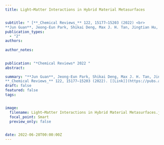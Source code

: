 ```yaml
---
title: Light–Matter Interactions in Hybrid Material Metasurfaces


subtitle: " [**_Chemical Reviews_** 122, 15177–15203 (2022) <br> 
**Jun Guan**, Jeong-Eun Park, Shikai Deng, Max J. H. Tan, Jingtian Hu, and Teri W. Odom* ](https://pubs.acs.org/doi/full/10.1021/acs.chemrev.2c00011)"
publication_types:
  - "2"
authors: 
  
author_notes:
  

publication: "*Chemical Reviews* 2022 "
abstract: 

summary: "**Jun Guan**, Jeong-Eun Park, Shikai Deng, Max J. H. Tan, Jingtian Hu, and Teri W. Odom*  <br>
**_Chemical Reviews_** 122, 15177–15203 (2022). [[Link]](https://pubs.acs.org/doi/full/10.1021/acs.chemrev.2c00011)"
draft: false
featured: false
tags:


image:
  filename: Light–Matter Interactions in Hybrid Material Metasurfaces.jpg
  focal_point: Smart
  preview_only: false

 
date: 2022-06-28T00:00:00Z
---
```







